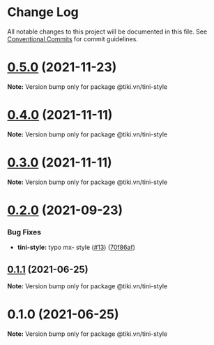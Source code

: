 # Change Log

All notable changes to this project will be documented in this file.
See [Conventional Commits](https://conventionalcommits.org) for commit guidelines.

# [0.5.0](https://github.com/tikivn/tiny-ui/compare/@tiki.vn/tini-style@0.4.0...@tiki.vn/tini-style@0.5.0) (2021-11-23)

**Note:** Version bump only for package @tiki.vn/tini-style





# [0.4.0](https://github.com/tikivn/tiny-ui/compare/@tiki.vn/tini-style@0.3.0...@tiki.vn/tini-style@0.4.0) (2021-11-11)

**Note:** Version bump only for package @tiki.vn/tini-style





# [0.3.0](https://github.com/tikivn/tiny-ui/compare/@tiki.vn/tini-style@0.2.0...@tiki.vn/tini-style@0.3.0) (2021-11-11)

**Note:** Version bump only for package @tiki.vn/tini-style





# [0.2.0](https://github.com/tikivn/tini-ui/compare/@tiki.vn/tini-style@0.1.1...@tiki.vn/tini-style@0.2.0) (2021-09-23)


### Bug Fixes

* **tini-style:** typo mx- style ([#13](https://github.com/tikivn/tini-ui/issues/13)) ([70f86af](https://github.com/tikivn/tini-ui/commit/70f86afa205f5d9ac031bdffdb356954fa42cc91))





## [0.1.1](https://github.com/tikivn/tini-style/compare/@tiki.vn/tini-style@0.1.0...@tiki.vn/tini-style@0.1.1) (2021-06-25)

**Note:** Version bump only for package @tiki.vn/tini-style





# 0.1.0 (2021-06-25)

**Note:** Version bump only for package @tiki.vn/tini-style
